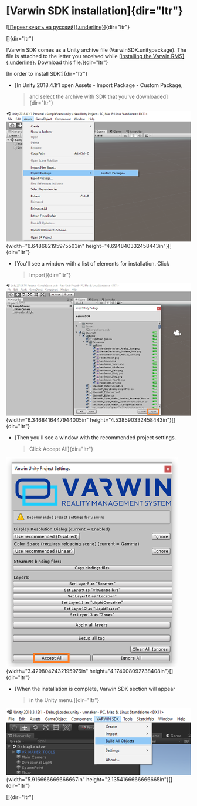 [Varwin SDK installation]{dir="ltr"}
====================================

[[[Переключить на
русский]{.underline}](https://docs.google.com/document/d/1CoIx6BhLCtkpc9Tu8avR0xLfnCY5g6XhBbzWoi59HfY/edit#)]{dir="ltr"}

[]{dir="ltr"}

[Varwin SDK comes as a Unity archive file (VarwinSDK.unitypackage). The
file is attached to the letter you received while [[installing the
Varwin
RMS]{.underline}](https://docs.google.com/document/d/154fkmOUdvtJHYM0NmCNBLEfukRp2kzetg4Zc6PGXNBE/edit#heading=h.6pzhcaqjibjv).
Download this file.]{dir="ltr"}

[In order to install SDK:]{dir="ltr"}

-   [In Unity 2018.4.1f1 open Assets - Import Package - Custom Package,
    > and select the archive with SDK that you've downloaded]{dir="ltr"}

![](./VarwinSdkInstall//media/image2.png){width="6.648682195975503in"
height="4.694840332458443in"}[]{dir="ltr"}

-   [You'll see a window with a list of elements for installation. Click
    > Import]{dir="ltr"}

![](./VarwinSdkInstall//media/image1.png){width="6.3468416447944005in"
height="4.538590332458443in"}[]{dir="ltr"}

-   [Then you'll see a window with the recommended project settings.
    > Click Accept All]{dir="ltr"}

![](./VarwinSdkInstall//media/image3.png){width="3.4298042432195976in"
height="4.174008092738408in"}[]{dir="ltr"}

-   [When the installation is complete, Varwin SDK section will appear
    > in the Unity menu.]{dir="ltr"}

![](./VarwinSdkInstall//media/image4.png){width="5.916666666666667in"
height="2.1354166666666665in"}[]{dir="ltr"}

[]{dir="ltr"}
